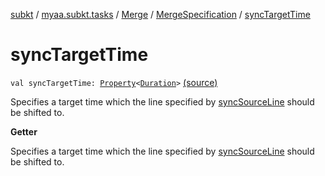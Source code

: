 [subkt](../../../index.md) / [myaa.subkt.tasks](../../index.md) / [Merge](../index.md) / [MergeSpecification](index.md) / [syncTargetTime](./sync-target-time.md)

# syncTargetTime

`val syncTargetTime: `[`Property`](https://docs.gradle.org/current/javadoc/org/gradle/api/provider/Property.html)`<`[`Duration`](https://docs.oracle.com/javase/9/docs/api/java/time/Duration.html)`>` [(source)](https://github.com/Myaamori/SubKt/blob/0.1.9/src/main/kotlin/myaa/subkt/tasks/asstasks.kt#L147)

Specifies a target time which the line specified by [syncSourceLine](sync-source-line.md)
should be shifted to.

**Getter**

Specifies a target time which the line specified by [syncSourceLine](sync-source-line.md)
should be shifted to.

